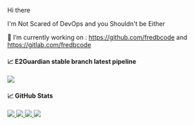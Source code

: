 Hi there

I'm Not Scared of DevOps and you Shouldn't be Either

🔭 I’m currently working on : https://github.com/fredbcode and https://gitlab.com/fredbcode

#### &#x1f4c8; E2Guardian stable branch latest pipeline
<img src="https://gitlab.com/fredbcode/e2guardian/badges/v5.4/pipeline.svg" aria-hidden="true" class="project-badge">

#### &#x1f4c8; GitHub Stats
<a href="https://github.com/fredbcode/fredbcode">
  <img src="https://github-readme-stats.vercel.app/api/top-langs/?username=fredbcode&hide=java,ruby,html&title_color=ffffff&text_color=c9cacc&icon_color=2bbc8a&bg_color=1d1f21" />
  <img src="https://github-readme-stats.vercel.app/api/pin/?username=e2guardian&repo=e2guardian&title_color=ffffff&text_color=c9cacc&icon_color=2bbc8a&bg_color=1d1f21" max-width:5px />
  <img src="https://github-readme-stats.vercel.app/api?username=fredbcode&show_icons=true&line_height=27&count_private=true&title_color=ffffff&text_color=c9cacc&icon_color=2bbc8a&bg_color=1d1f21"  />
</a>
<a href="https://github.com/e2guardian/e2guardian">
  <img src="https://github-readme-stats.vercel.app/api/pin/?username=e2guardian&repo=e2guardian&title_color=ffffff&text_color=c9cacc&icon_color=2bbc8a&bg_color=1d1f21" style="max-width: 10%; height: auto;" />
</a>
</a>
